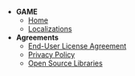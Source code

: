 - **GAME**
  - [Home](/en/home)
  - [Localizations](/en/dlce/localization.md)
- **Agreements**
  - [End-User License Agreement](/en/legal/eula.md)
  - [Privacy Policy](/en/legal/privacy.md)
  - [Open Source Libraries](/en/legal/open-source.md)